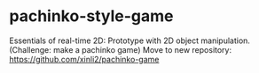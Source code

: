 # pachinko-style-game
Essentials of real-time 2D: Prototype with 2D object manipulation. (Challenge: make a pachinko game)
Move to new repository: https://github.com/xinli2/pachinko-game
